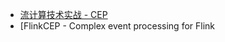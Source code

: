

+ [流计算技术实战 - CEP](http://www.cnblogs.com/fxjwind/p/8085298.html)
+ [FlinkCEP - Complex event processing for Flink[](https://ci.apache.org/projects/flink/flink-docs-master/dev/libs/cep.html#flinkcep-complex-event-processing-for-flink)
